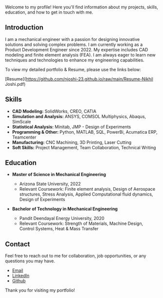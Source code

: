 Welcome to my profile! Here you'll find information about my projects, skills, education, and how to get in touch with me.

## Introduction

I am a mechanical engineer with a passion for designing innovative solutions and solving complex problems. I am currently working as a Product Development Engineer since 2022. My expertise includes CAD modeling and finite element analysis (FEA). I am always eager to learn new techniques and technologies to enhance my engineering capabilities.

To view my detailed portfolio & Resume, please use the links below:

[Resume](https://github.com/njoshi-23.github.io/raw/main/Resume-Nikhil Joshi.pdf)


## Skills

- **CAD Modeling:** SolidWorks, CREO, CATIA
- **Simulation and Analysis:** ANSYS, COMSOL Multiphysics, Abaqus, SimScale
- **Statistical Analysis:** Minitab, JMP - Design of Experiments
- **Programming & Other:** Python, MATLAB, SQL, PowerBi, Acumatica ERP, Teamcenter
- **Manufacturing:** CNC Machining, 3D Printing, Laser Cutting
- **Soft Skills:** Project Management, Team Collaboration, Technical Writing

## Education

- **Master of Science in Mechanical Engineering**
  - Arizona State University, 2022
  - Relevant Coursework: Finite element analysis, Design of Aerospace structures, Stress Analysis, Applied Computational fluid dynamics, Design of Experiments

- **Bachelor of Technology in Mechanical Engineering**
  - Pandit Deendayal Energy University, 2020
  - Relevant Coursework: Strength of Materials, Machine Design, Control Systems, Heat & Mass Transfer

## Contact

Feel free to reach out to me for collaboration, job opportunities, or any questions you may have.

- [Email](joshi.nikhil15@outlook.com)
- [LinkedIn](https://www.linkedin.com/in/joshinikhil15)
- [Github](https://github.com/njoshi-23)

Thank you for visiting my portfolio!
